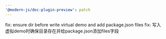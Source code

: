```yaml
---
'@modern-js/doc-plugin-preview': patch
---
```


fix: ensure dir before write virtual demo and add package.json files
fix: 写入虚拟demo时确保目录存在并给package.json添加files字段

